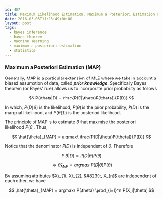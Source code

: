 ```yaml
---
id: 407
title: Maximum Likelihood Estimation, Maximum a Posteriori Estimation and Naive Bayes (part 2)
date: 2016-03-05T11:23:49+00:00
layout: post
tags:
  - bayes inference
  - bayes theorem
  - machine learning
  - maximum a posteriori estimation
  - statistics
---
```

### Maximum a Posteriori Estimation (MAP)

Generally, MAP is a particular extension of MLE where we take in account a biased assumption of data, called **_prior knowledge_**. Specifically Bayes&#8217; theorem (or Bayes&#8217; rule) allows us to incorporate prior probability as follows

$$
P(\theta|D) = \frac{P(D|\theta)P(\theta)}{P(D)}
$$

In which, $P(D\|\theta)$ is the likelihood, $P(\theta)$ is the prior probability, $P(D)$ is the marginal likelihood, and $P(\theta\|D)$ is the posteriori likelihood.

The principle of MAP is to estimate $\theta$ that maximise the posteriori likelihood $P(\theta)$. Thus,

$$
\hat{\theta}_{MAP} = argmax\ \frac{P(D|\theta)P(\theta)}{P(D)}
$$

Notice that the denominator $P(D)$ is independent of $\theta$. Therefore

$$
P(\theta|D) \propto {P(D|\theta)P(\theta)}
$$

$$
\Rightarrow \hat{\theta}_{MAP} = argmax\ {P(D|\theta)P(\theta)}
$$

By assuming attributes $X\_{1}, X\_{2}, &#8230;, X_{n}$ are independent of each other, we have

$$
\hat{\theta}_{MAP} = argmax\ P(\theta) \prod_{i=1}^n P(X_i|\theta)
$$
